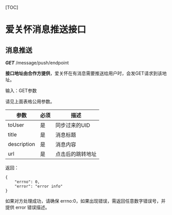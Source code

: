 [TOC]

# 爱关怀消息推送接口


## 消息推送

***GET*** /message/push/endpoint

**接口地址由合作方提供**，爱关怀在有消息需要推送给用户时，会发GET请求到该地址。

输入：GET参数

请见上面表格公用参数。

参数 | 必须 | 描述
----|------|----
toUser | 是  | 同步过来的UID
title | 是  | 消息标题
description | 是  | 消息内容
url | 是  | 点击后的跳转地址


返回：

```
{
	"errno": 0,
	"error": "error info"
}
```


如果对方处理成功，请确保 errno:0，如果出现错误，需返回任意数字错误号，并提供 error 错误描述。

